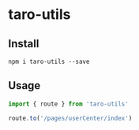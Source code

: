 # taro-utils

## Install

```
npm i taro-utils --save
```

## Usage

```js
import { route } from 'taro-utils'

route.to('/pages/userCenter/index')
```
